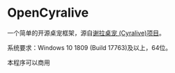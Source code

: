 # OpenCyralive
一个简单的开源桌宠框架，源自[谢拉桌宠 (Cyralive)项目](https://github.com/RnEric/Cyralive)。  
  
系统要求：Windows 10 1809 (Build 17763)及以上，64位。  

本程序可以商用
